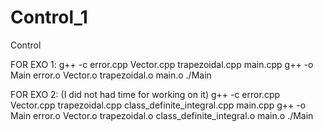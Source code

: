 # Control_1
Control

FOR EXO 1:
g++ -c error.cpp Vector.cpp trapezoidal.cpp main.cpp
g++ -o Main error.o Vector.o trapezoidal.o main.o
./Main

FOR EXO 2: (I did not had time for working on it)
g++ -c error.cpp Vector.cpp trapezoidal.cpp class_definite_integral.cpp main.cpp
g++ -o Main error.o Vector.o trapezoidal.o class_definite_integral.o main.o
./Main
